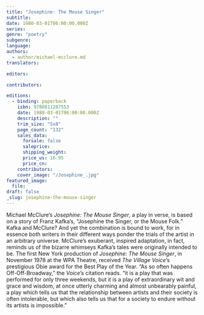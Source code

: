 ```yaml
---
title: "Josephine: The Mouse Singer"
subtitle:
date: 1980-03-01T06:00:00.000Z
series:
genre: "poetry"
subgenre:
language:
authors:
  - author/michael-mcclure.md
translators:

editors:

contributors:

editions:
  - binding: paperback
    isbn: 9780811207553
    date: 1980-03-01T06:00:00.000Z
    description: ""
    trim_size: "5x8"
    page_count: "132"
    sales_data:
      forsale: false
      saleprice:
      shipping_weight:
      price_us: 16.95
      price_cn:
    contributors:
    cover_image: "/Josephine_.jpg"
featured_image:
  file:
draft: false
_slug: josephine-the-mouse-singer
---
```


Michael McClure’s _Josephine: The Mouse Singer_, a play in verse, is based on a story of Franz Kafka’s, “Josephine the Singer, or the Mouse Folk.” Kafka and McClure? And yet the combination is bound to work, for in essence both writers in their different ways ponder the trials of the artist in an arbitrary universe. McClure’s exuberant, inspired adaptation, in fact, reminds us of the bizarre whimseys Kafka’s tales were originally intended to be. The first New York production of _Josephine: The Mouse Singer_, in November 1978 at the WPA Theatre, received _The Village Voice_’s prestigious Obie award for the Best Play of the Year. “As so often happens Off-Off-Broadway,” the _Voice_’s citation reads. “it is a play that was performed for only three weekends, but it is a play of extraordinary wit and grace and wisdom, at once utterly charming and almost unbearably painful, a play which tells us that the relationship between artists and their society is often intolerable, but which also tells us that for a society to endure without its artists is impossible.”


